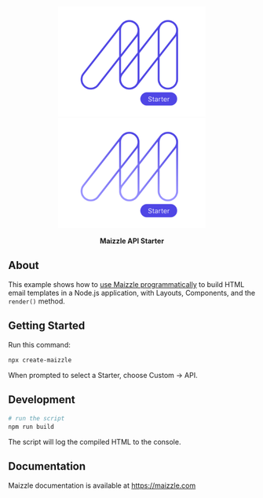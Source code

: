 <div align="center">
  <p>
    <a href="https://maizzle.com/#gh-light-mode-only" target="_blank">
      <img src="./.github/logo-light.svg" alt="Maizzle" width="300">
    </a>
    <a href="https://maizzle.com/#gh-dark-mode-only" target="_blank">
      <img src="./.github/logo-dark.svg" alt="Maizzle" width="300">
    </a>
  </p>

  **Maizzle API Starter**

</div>

## About

This example shows how to [use Maizzle programmatically](https://maizzle.com/docs/api) to build HTML email templates in a Node.js application, with Layouts, Components, and the `render()` method.

## Getting Started

Run this command:

```bash
npx create-maizzle
```

When prompted to select a Starter, choose Custom → API.

## Development

```bash
# run the script
npm run build
```

The script will log the compiled HTML to the console.

## Documentation

Maizzle documentation is available at https://maizzle.com
